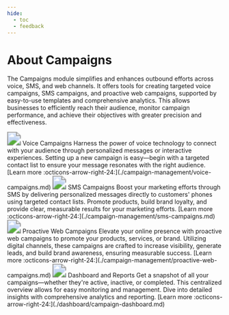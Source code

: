 ```yaml
---
hide:
  - toc
  - feedback
---
```

# About Campaigns
The Campaigns module simplifies and enhances outbound efforts across voice, SMS, and web channels. It offers tools for creating targeted voice campaigns, SMS campaigns, and proactive web campaigns, supported by easy-to-use templates and comprehensive analytics. This allows businesses to efficiently reach their audience, monitor campaign performance, and achieve their objectives with greater precision and effectiveness.

<kr-grid type="g2">
    <kr-grid-item>
        <img src="../images/voice-campaigns.svg" style="zoom:200%;"></img>
        <kr-grid-title>Voice Campaigns</kr-grid-title>
        <kr-grid-desc>Harness the power of voice technology to connect with your audience through personalized messages or interactive experiences. Setting up a new campaign is easy—begin with a targeted contact list to ensure your message resonates with the right audience.</kr-grid-desc>
        [Learn more :octicons-arrow-right-24:](./campaign-management/voice-campaigns.md)
    </kr-grid-item>
    <kr-grid-item>
        <img src="../images/sms-campaigns.svg" style="zoom:200%;"></img>
        <kr-grid-title>SMS Campaigns</kr-grid-title>
        <kr-grid-desc>Boost your marketing efforts through SMS by delivering personalized messages directly to customers' phones using targeted contact lists. Promote products, build brand loyalty, and provide clear, measurable results for your marketing efforts. </kr-grid-desc>
        [Learn more :octicons-arrow-right-24:](./campaign-management/sms-campaigns.md)
    </kr-grid-item>
    <kr-grid-item>
        <img src="../images/proactive-web-campaigns.svg" style="zoom:200%;"></img>
        <kr-grid-title>Proactive Web Campaigns</kr-grid-title>
        <kr-grid-desc>Elevate your online presence with proactive web campaigns to promote your products, services, or brand. Utilizing digital channels, these campaigns are crafted to increase visibility, generate leads, and build brand awareness, ensuring measurable success.</kr-grid-desc>
        [Learn more :octicons-arrow-right-24:](./campaign-management/proactive-web-campaigns.md)
    </kr-grid-item>
    <kr-grid-item>
        <img src="../images/dashboard-analytics.svg" style="zoom:200%;"></img>
        <kr-grid-title>Dashboard and Reports</kr-grid-title>
        <kr-grid-desc>Get a snapshot of all your campaigns—whether they're active, inactive, or completed. This centralized overview allows for easy monitoring and management. Dive into detailed insights with comprehensive analytics and reporting. </kr-grid-desc>
        [Learn more :octicons-arrow-right-24:](./dashboard/campaign-dashboard.md)
    </kr-grid-item>
</kr-grid>